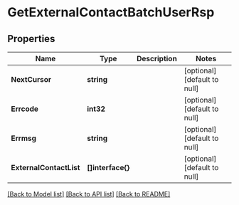 # GetExternalContactBatchUserRsp

## Properties
Name | Type | Description | Notes
------------ | ------------- | ------------- | -------------
**NextCursor** | **string** |  | [optional] [default to null]
**Errcode** | **int32** |  | [optional] [default to null]
**Errmsg** | **string** |  | [optional] [default to null]
**ExternalContactList** | **[]interface{}** |  | [optional] [default to null]

[[Back to Model list]](../README.md#documentation-for-models) [[Back to API list]](../README.md#documentation-for-api-endpoints) [[Back to README]](../README.md)


